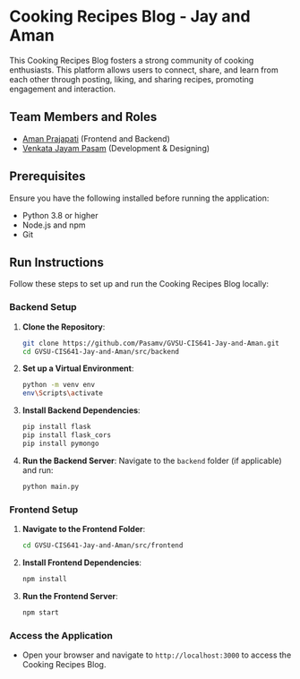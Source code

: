 # Cooking Recipes Blog - Jay and Aman

This Cooking Recipes Blog fosters a strong community of cooking enthusiasts. This platform allows users to connect, share, and learn from each other through posting, liking, and sharing recipes, promoting engagement and interaction.

## Team Members and Roles

- [Aman Prajapati](https://github.com/Amanrsp/CIS641-HW2-Prajapati) (Frontend and Backend)
- [Venkata Jayam Pasam](https://github.com/Pasamv/CIS641-HW2-PASAM) (Development & Designing)

## Prerequisites

Ensure you have the following installed before running the application:

- Python 3.8 or higher
- Node.js and npm
- Git

## Run Instructions

Follow these steps to set up and run the Cooking Recipes Blog locally:

### Backend Setup
1. **Clone the Repository**:
   ```bash
   git clone https://github.com/Pasamv/GVSU-CIS641-Jay-and-Aman.git
   cd GVSU-CIS641-Jay-and-Aman/src/backend
   ```

2. **Set up a Virtual Environment**:
   ```bash
   python -m venv env
   env\Scripts\activate
   ```

3. **Install Backend Dependencies**:
   ```bash
   pip install flask
   pip install flask_cors
   pip install pymongo
   ```

4. **Run the Backend Server**:
   Navigate to the `backend` folder (if applicable) and run:
   ```bash
   python main.py
   ```

### Frontend Setup
1. **Navigate to the Frontend Folder**:
   ```bash
   cd GVSU-CIS641-Jay-and-Aman/src/frontend
   ```

2. **Install Frontend Dependencies**:
   ```bash
   npm install
   ```

3. **Run the Frontend Server**:
   ```bash
   npm start
   ```

### Access the Application
- Open your browser and navigate to `http://localhost:3000` to access the Cooking Recipes Blog.


